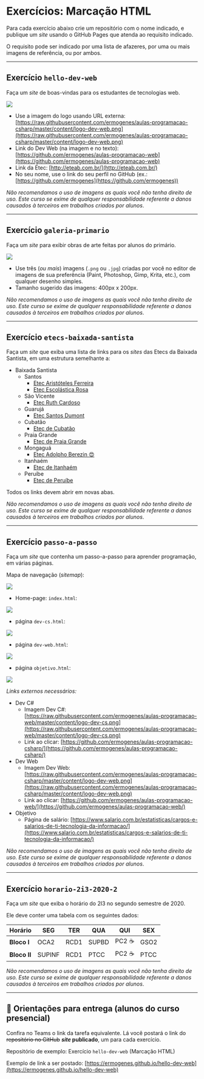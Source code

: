 # Exercícios: Marcação HTML

Para cada exercício abaixo crie um repositório com o nome indicado, e publique um _site_ usando o GitHub Pages que atenda ao requisito indicado.

O requisito pode ser indicado por uma lista de afazeres, por uma ou mais imagens de referência, ou por ambos.

---

## Exercício `hello-dev-web`

Faça um _site_ de boas-vindas para os estudantes de tecnologias web.

![](hello-dev-web-001.png)

- Use a imagem do logo usando URL externa: [https://raw.githubusercontent.com/ermogenes/aulas-programacao-csharp/master/content/logo-dev-web.png](https://raw.githubusercontent.com/ermogenes/aulas-programacao-csharp/master/content/logo-dev-web.png)
- Link do Dev Web (na imagem e no texto): [https://github.com/ermogenes/aulas-programacao-web](https://github.com/ermogenes/aulas-programacao-web)
- Link da Etec: [http://eteab.com.br/](http://eteab.com.br/)
- No seu nome, use o link do seu perfil no GitHub (ex.: [https://github.com/ermogenes](https://github.com/ermogenes))

_Não recomendamos o uso de imagens as quais você não tenha direito de uso. Este curso se exime de qualquer responsabilidade referente a danos causados à terceiros em trabalhos criados por alunos_.

---


## Exercício `galeria-primario`

Faça um _site_ para exibir obras de arte feitas por alunos do primário.

![](galeria-primario-001.png)

- Use três (_ou mais_) imagens (`.png` ou `.jpg`) criadas por você no editor de imagens de sua preferência (Paint, Photoshop, Gimp, Krita, etc.), com qualquer desenho simples.
- Tamanho sugerido das imagens: 400px x 200px.

_Não recomendamos o uso de imagens as quais você não tenha direito de uso. Este curso se exime de qualquer responsabilidade referente a danos causados à terceiros em trabalhos criados por alunos_.

---

## Exercício `etecs-baixada-santista`

Faça um _site_ que exiba uma lista de links para os _sites_ das Etecs da Baixada Santista, em uma estrutura semelhante a:

- Baixada Santista
  - Santos
    - [Etec Aristóteles Ferreira](http://etecaf.com.br/)
    - [Etec Escolástica Rosa](http://www.etecescolasticarosa.com.br/)
  - São Vicente
    - [Etec Ruth Cardoso](http://etecdrc.com.br/)
  - Guarujá
    - [Etec Santos Dumont](http://etecsantosdumont.com.br/)
  - Cubatão
    - [Etec de Cubatão](http://www.etecubatao.com.br/)
  - Praia Grande
    - [Etec de Praia Grande](https://www.etecpg.com.br/)
  - Mongaguá
    - [Etec Adolpho Berezin 😍](http://eteab.com.br/)
  - Itanhaém
    - [Etec de Itanhaém](https://www.etecitanhaem.com.br/)
  - Peruíbe
    - [Etec de Peruíbe](http://etecperuibe.com.br/)

Todos os links devem abrir em novas abas.

_Não recomendamos o uso de imagens as quais você não tenha direito de uso. Este curso se exime de qualquer responsabilidade referente a danos causados à terceiros em trabalhos criados por alunos_.

---

## Exercício `passo-a-passo`

Faça um _site_ que contenha um passo-a-passo para aprender programação, em várias páginas.

Mapa de navegação (_sitemap_):

![](passo-a-passo-005.svg)

* Home-page: `index.html`:

![](passo-a-passo-001.png)

* página `dev-cs.html`:

![](passo-a-passo-002.png)

* página `dev-web.html`:

![](passo-a-passo-003.png)

* página `objetivo.html`:

![](passo-a-passo-004.png)

_Links externos necessários:_

- Dev C#
  - Imagem Dev C#: [https://raw.githubusercontent.com/ermogenes/aulas-programacao-web/master/content/logo-dev-cs.png](https://raw.githubusercontent.com/ermogenes/aulas-programacao-web/master/content/logo-dev-cs.png)
  - Link ao clicar: [https://github.com/ermogenes/aulas-programacao-csharp/](https://github.com/ermogenes/aulas-programacao-csharp/)
- Dev Web
  - Imagem Dev Web: [https://raw.githubusercontent.com/ermogenes/aulas-programacao-csharp/master/content/logo-dev-web.png](https://raw.githubusercontent.com/ermogenes/aulas-programacao-csharp/master/content/logo-dev-web.png)
  - Link ao clicar: [https://github.com/ermogenes/aulas-programacao-web/](https://github.com/ermogenes/aulas-programacao-web/)
- Objetivo
  - Página de salário: [https://www.salario.com.br/estatisticas/cargos-e-salarios-de-ti-tecnologia-da-informacao/](https://www.salario.com.br/estatisticas/cargos-e-salarios-de-ti-tecnologia-da-informacao/)

_Não recomendamos o uso de imagens as quais você não tenha direito de uso. Este curso se exime de qualquer responsabilidade referente a danos causados à terceiros em trabalhos criados por alunos_.

---

## Exercício `horario-2i3-2020-2`

Faça um _site_ que exiba o horário do 2I3 no segundo semestre de 2020.

Ele deve conter uma tabela com os seguintes dados:

**Horário** | **SEG** | **TER** | **QUA** | **QUI** | **SEX**
--- | --- | --- | --- | --- | ---
**Bloco I** | OCA2 | RCD1 | SUPBD | PC2 ☕ | GSO2
**Bloco II** | SUPINF | RCD1 | PTCC | PC2 ☕ | PTCC

_Não recomendamos o uso de imagens as quais você não tenha direito de uso. Este curso se exime de qualquer responsabilidade referente a danos causados à terceiros em trabalhos criados por alunos_.

---

## 🏁 Orientações para entrega (alunos do curso presencial)
Confira no Teams o link da tarefa equivalente. Lá você postará o link do ~~repositório no GitHub~~ **_site_ publicado**, um para cada exercício.

Repositório de exemplo: Exercício `hello-dev-web` (Marcação HTML)

Exemplo de link a ser postado: [https://ermogenes.github.io/hello-dev-web](https://ermogenes.github.io/hello-dev-web)